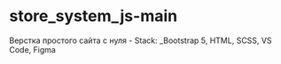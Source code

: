 # store_system_js-main

Верстка простого сайта с нуля - Stack: _Bootstrap 5, HTML, SCSS, VS Code, Figma
